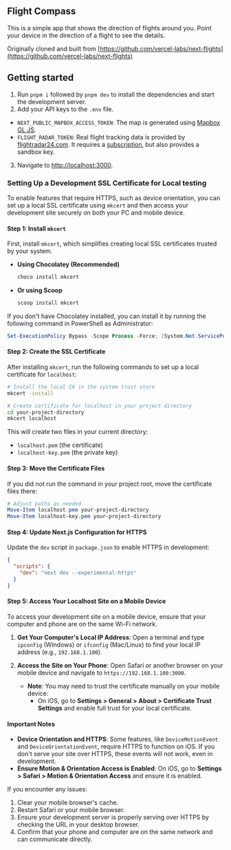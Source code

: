 ## Flight Compass

This is a simple app that shows the direction of flights around you. Point your device in the direction of a flight to see the details.

Originally cloned and built from [https://github.com/vercel-labs/next-flights](https://github.com/vercel-labs/next-flights)

## Getting started

1. Run `pnpm i` followed by `pnpm dev` to install the dependencies and start the development server.
2. Add your API keys to the `.env` file.

- `NEXT_PUBLIC_MAPBOX_ACCESS_TOKEN`: The map is generated using [Mapbox GL JS](https://docs.mapbox.com/mapbox-gl-js/api/).
- `FLIGHT_RADAR_TOKEN`: Real flight tracking data is provided by [flightradar24.com](https://www.flightradar24.com/). It requires a [subscription](https://fr24api.flightradar24.com/subscriptions-and-credits), but also provides a sandbox key.

3. Navigate to [http://localhost:3000](http://localhost:3000).

### Setting Up a Development SSL Certificate for Local testing

To enable features that require HTTPS, such as device orientation, you can set up a local SSL certificate using `mkcert` and then access your development site securely on both your PC and mobile device.

#### Step 1: Install `mkcert`

First, install `mkcert`, which simplifies creating local SSL certificates trusted by your system.

- **Using Chocolatey (Recommended)**
  ```bash
  choco install mkcert
  ```

- **Or using Scoop**
  ```bash
  scoop install mkcert
  ```

If you don't have Chocolatey installed, you can install it by running the following command in PowerShell as Administrator:
  ```powershell
  Set-ExecutionPolicy Bypass -Scope Process -Force; [System.Net.ServicePointManager]::SecurityProtocol = [System.Net.ServicePointManager]::SecurityProtocol -bor 3072; iex ((New-Object System.Net.WebClient).DownloadString('https://community.chocolatey.org/install.ps1'))
  ```

#### Step 2: Create the SSL Certificate

After installing `mkcert`, run the following commands to set up a local certificate for `localhost`:

```bash
# Install the local CA in the system trust store
mkcert -install

# Create certificate for localhost in your project directory
cd your-project-directory
mkcert localhost
```

This will create two files in your current directory:
- `localhost.pem` (the certificate)
- `localhost-key.pem` (the private key)

#### Step 3: Move the Certificate Files

If you did not run the command in your project root, move the certificate files there:

```powershell
# Adjust paths as needed
Move-Item localhost.pem your-project-directory
Move-Item localhost-key.pem your-project-directory
```

#### Step 4: Update Next.js Configuration for HTTPS

Update the `dev` script in `package.json` to enable HTTPS in development:

```json
{
  "scripts": {
    "dev": "next dev --experimental-https"
  }
}
```

#### Step 5: Access Your Localhost Site on a Mobile Device

To access your development site on a mobile device, ensure that your computer and phone are on the same Wi-Fi network.

1. **Get Your Computer's Local IP Address**: Open a terminal and type `ipconfig` (Windows) or `ifconfig` (Mac/Linux) to find your local IP address (e.g., `192.168.1.100`).
2. **Access the Site on Your Phone**: Open Safari or another browser on your mobile device and navigate to `https://192.168.1.100:3000`. 

   - **Note**: You may need to trust the certificate manually on your mobile device:
     - On iOS, go to **Settings > General > About > Certificate Trust Settings** and enable full trust for your local certificate.

#### Important Notes

- **Device Orientation and HTTPS**: Some features, like `DeviceMotionEvent` and `DeviceOrientationEvent`, require HTTPS to function on iOS. If you don't serve your site over HTTPS, these events will not work, even in development.
- **Ensure Motion & Orientation Access is Enabled**: On iOS, go to **Settings > Safari > Motion & Orientation Access** and ensure it is enabled.

If you encounter any issues:
1. Clear your mobile browser's cache.
2. Restart Safari or your mobile browser.
3. Ensure your development server is properly serving over HTTPS by checking the URL in your desktop browser.
4. Confirm that your phone and computer are on the same network and can communicate directly.
